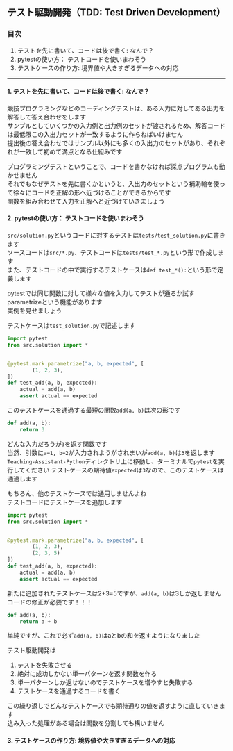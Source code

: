 ## テスト駆動開発（TDD: Test Driven Development）

### 目次
1. テストを先に書いて、コードは後で書く: なんで？
1. pytestの使い方： テストコードを使いまわそう
1. テストケースの作り方: 境界値や大きすぎるデータへの対応

---
#### 1. テストを先に書いて、コードは後で書く: なんで？
競技プログラミングなどのコーディングテストは、ある入力に対してある出力を解答して答え合わせをします  
サンプルとしていくつかの入力例と出力例のセットが渡されるため、解答コードは最低限この入出力セットが一致するように作らねばいけません  
提出後の答え合わせではサンプル以外にも多くの入出力のセットがあり、それぞれが一致して初めて満点となる仕組みです

プログラミングテストということで、コードを書かなければ採点プログラムも動かせません  
それでもなぜテストを先に書くかというと、入出力のセットという補助輪を使って徐々にコードを正解の形へ近づけることができるからです  
関数を組み合わせて入力を正解へと近づけていきましょう


#### 2. pytestの使い方： テストコードを使いまわそう
`src/solution.py`というコードに対するテストは`tests/test_solution.py`に書きます  
ソースコードは`src/*.py`、テストコードは`tests/test_*.py`という形で作成します  
また、テストコードの中で実行するテストケースは`def test_*():`という形で定義します

pytestでは同じ関数に対して様々な値を入力してテストが通るか試すparametrizeという機能があります  
実例を見せましょう

テストケースは`test_solution.py`で記述します
```python
import pytest
from src.solution import *


@pytest.mark.parametrize("a, b, expected", [
        (1, 2, 3),
])
def test_add(a, b, expected):
    actual = add(a, b)
    assert actual == expected
```

このテストケースを通過する最短の関数`add(a, b)`は次の形です
```python
def add(a, b):
    return 3
```
どんな入力だろうが`3`を返す関数です  
当然、引数に`a=1, b=2`が入力されようがされまいが`add(a, b)`は`3`を返します  
`Teaching-Assistant-Python`ディレクトリ上に移動し、ターミナルで`pytest`を実行してください
テストケースの期待値`expected`は`3`なので、このテストケースは通過します　　

もちろん、他のテストケースでは通用しませんよね  
テストコードにテストケースを追加します
```python
import pytest
from src.solution import *


@pytest.mark.parametrize("a, b, expected", [
        (1, 2, 3),
        (2, 3, 5)
])
def test_add(a, b, expected):
    actual = add(a, b)
    assert actual == expected
```

新たに追加されたテストケースは2+3=5ですが、`add(a, b)`は3しか返しません  
コードの修正が必要です！！！

```python
def add(a, b):
    return a + b
```
単純ですが、これで必ず`add(a, b)`はaとbの和を返すようになりました


テスト駆動開発は
1. テストを失敗させる
1. 絶対に成功しかない単一パターンを返す関数を作る
1. 単一パターンしか返せないのでテストケースを増やすと失敗する
1. テストケースを通過するコードを書く

この繰り返しでどんなテストケースでも期待通りの値を返すように直していきます  
込み入った処理がある場合は関数を分割しても構いません  


#### 3. テストケースの作り方: 境界値や大きすぎるデータへの対応

